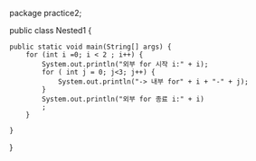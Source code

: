 package practice2;

public class Nested1 {

    public static void main(String[] args) {
    	for (int i =0; i < 2 ; i++) {
    		System.out.println("외부 for 시작 i:" + i);
    		for ( int j = 0; j<3; j++) {
    			System.out.println("-> 내부 for" + i + "-" + j);
    		}
    		System.out.println("외부 for 종료 i:" + i)
    		;
    	}

    }

}
